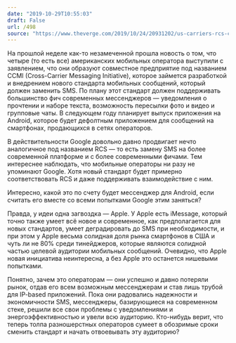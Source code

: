 ```yaml
---
date: "2019-10-29T10:55:03"
draft: False
url: /498
source: "https://www.theverge.com/2019/10/24/20931202/us-carriers-rcs-cross-carrier-messaging-initiative-ccmi-att-tmobile-sprint-verizon?mc_cid=5bb04f6ed9&mc_eid=cc50c122ed"
---
```


На прошлой неделе как-то незамеченной прошла новость о том, что четыре (то есть все) американских мобильных оператора выступили с заявлением, что они образуют совместное предприятие под названием CCMI (Cross-Carrier Messaging Initiative), которое займется разработкой и внедрением нового стандарта мобильных сообщений, который должен заменить SMS. По плану этот стандарт должен поддерживать большинство фич современных мессенджеров — уведомления о прочтении и наборе текста, возможность пересылки фото и видео и групповые чаты. В следующем году планирует выпуск приложения на Android, которое будет дефолтным приложением для сообщений на смартфонах, продающихся в сетях операторов.

В действительности Google довольно давно продвигает нечто аналогичное под названием RCS — то есть замену SMS на более современной платформе и с более современными фичами. Тем интереснее наблюдать, что мобильные операторы ни разу не упоминают Google. Хотя новый стандарт будет примерно соответствовать RCS и даже поддерживать взаимодействие с ним. 

Интересно, какой это по счету будет мессенджер для Android, если считать его вместе со всеми попытками Google этим заняться? 

Правда, у идеи одна загвоздка — Apple. У Apple есть iMessage, который точно также умеет всё новое и современное, как предполагается для новых стандартов, умеет деградировать до SMS при необходимости, и при этом у Apple весьма солидная доля рынка смартфонов в США и чуть ли не 80% среди тинейджеров, которые являются солидной частью целевой аудитории мобильных сообщений. Очевидно, что Apple новая инициатива неинтересна, а без Apple это останется нишевыми попытками.

Понятно, зачем это операторам — они успешно и давно потеряли рынок, отдав его всем возможным мессенджерам и став лишь трубой для IP-based приложений. Пока они радовались надежности и экономичности SMS, мессенджеры, базирующиеся на современном стеке, решили все свои проблемы с уведомлениями и энергоэффективностью и увели всю аудиторию. Кто-нибудь верит, что теперь толпа разношерстных операторов сумеет в обозримые сроки сменить стандарт и начать отвоевывать эту аудиторию?
